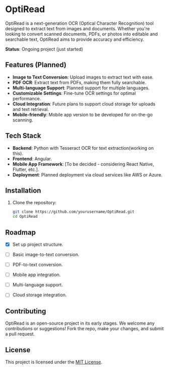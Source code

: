 # OptiRead

OptiRead is a next-generation OCR (Optical Character Recognition) tool designed to extract text from images and documents. Whether you're looking to convert scanned documents, PDFs, or photos into editable and searchable text, OptiRead aims to provide accuracy and efficiency.

**Status**: Ongoing project (just started)

## Features (Planned)
- **Image to Text Conversion**: Upload images to extract text with ease.
- **PDF OCR**: Extract text from PDFs, making them fully searchable.
- **Multi-language Support**: Planned support for multiple languages.
- **Customizable Settings**: Fine-tune OCR settings for optimal performance.
- **Cloud Integration**: Future plans to support cloud storage for uploads and text retrieval.
- **Mobile-friendly**: Mobile app version to be developed for on-the-go scanning.

## Tech Stack
- **Backend**: Python with Tesseract OCR for text extraction(working on this).
- **Frontend**: Angular.
- **Mobile App Framework**: [To be decided - considering React Native, Flutter, etc.].
- **Deployment**: Planned deployment via cloud services like AWS or Azure.

## Installation

1. Clone the repository:

   ```bash
   git clone https://github.com/yourusername/OptiRead.git
   cd OptiRead

## Roadmap

- [x] Set up project structure.
- [ ] Basic image-to-text conversion.
- [ ] PDF-to-text conversion.
- [ ] Mobile app integration.
- [ ] Multi-language support.
- [ ] Cloud storage integration.


## Contributing

OptiRead is an open-source project in its early stages. We welcome any contributions or suggestions! Fork the repo, make your changes, and submit a pull request.

## License

This project is licensed under the [MIT License](https://opensource.org/licenses/MIT).


